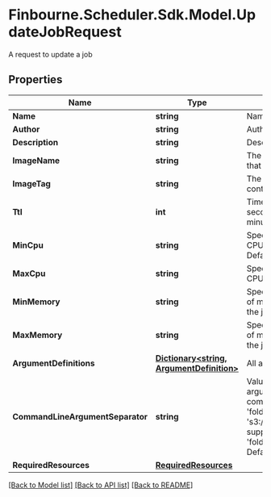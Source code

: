 # Finbourne.Scheduler.Sdk.Model.UpdateJobRequest
A request to update a job

## Properties

Name | Type | Description | Notes
------------ | ------------- | ------------- | -------------
**Name** | **string** | Name of the job | 
**Author** | **string** | Author of the job | [optional] 
**Description** | **string** | Description of this job | 
**ImageName** | **string** | The name of the Docker image that contains this job | 
**ImageTag** | **string** | The tag of the Docker image that contains this job | 
**Ttl** | **int** | Time To Live of the job run in seconds  Defaults to 5 minutes(300) | [optional] 
**MinCpu** | **string** | Specifies  minimum number of CPUs to be allocated for the job  Default to 2 | [optional] 
**MaxCpu** | **string** | Specifies  maximum number of CPUs to be allocated for the job | [optional] 
**MinMemory** | **string** | Specifies the minimum amount of memory  to be allocated for the job | [optional] 
**MaxMemory** | **string** | Specifies the maximum amount of memory to be allocated for the job | [optional] 
**ArgumentDefinitions** | [**Dictionary&lt;string, ArgumentDefinition&gt;**](ArgumentDefinition.md) | All arguments for this job to run | 
**CommandLineArgumentSeparator** | **string** | Value to separate command line arguments  e.g : If a job has a command line argument named &#39;folder&#39; and the runtime value is &#39;s3://path&#39; then this  would be supplied to the command as &#39;folder{separatorValue}s3://path&#39;  Default to a space | [optional] 
**RequiredResources** | [**RequiredResources**](RequiredResources.md) |  | [optional] 

[[Back to Model list]](../README.md#documentation-for-models) [[Back to API list]](../README.md#documentation-for-api-endpoints) [[Back to README]](../README.md)


